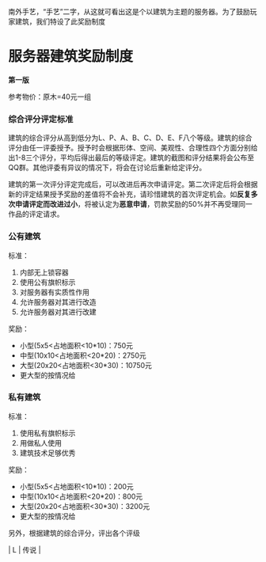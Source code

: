 南外手艺，“手艺”二字，从这就可看出这是个以建筑为主题的服务器。为了鼓励玩家建筑，我们特设了此奖励制度

# 服务器建筑奖励制度

**第一版**

参考物价：原木=40元一组

### 综合评分评定标准

建筑的综合评分从高到低分为L、P、A、B、C、D、E、F八个等级。建筑的综合评分由任一评委授予。授予时会根据形体、空间、美观性、合理性四个方面分别给出1-8三个评分，平均后得出最后的等级评定。建筑的截图和评分结果将会公布至QQ群。其他评委有异议的情况下，将会在讨论后重新给定评分。

建筑的第一次评分评定完成后，可以改进后再次申请评定。第二次评定后将会根据新的评定结果授予奖励的差值将不会补充，请珍惜建筑的首次评定机会。如**反复多次申请评定而改进过小**，将被认定为**恶意申请**，罚款奖励的50%并不再受理同一作品的评定请求。

### 公有建筑

标准：

1. 内部无上锁容器
2. 使用公有旗帜标示
3. 对服务器有实质性作用
4. 允许服务器对其进行改造
5. 允许服务器对其进行改建

奖励：
 - 小型(5x5<占地面积<10*10)：750元
 - 中型(10x10<占地面积<20*20)：2750元
 - 大型(20x20<占地面积<30*30)：10750元
 - 更大型的按情况给

### 私有建筑

标准：

1. 使用私有旗帜标示      
2. 用做私人使用
3. 建筑技术足够优秀

奖励：

 - 小型(5x5<占地面积<10*10)：200元
 - 中型(10x10<占地面积<20*20)：800元
 - 大型(20x20<占地面积<30*30)：3200元
 - 更大型的按情况给

另外，根据建筑的综合评分，评出各个评级

| L | 传说 |
